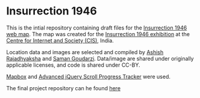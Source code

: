 # Insurrection 1946

This is the intial repository containing draft files for the [Insurrection 1946 web map](https://cis-india.github.io/insurrection1946/). The map was created for the [Insurrection 1946 exhibition](http://insurrection1946.in/) at the [Centre for Internet and Society (CIS)](https://cis-india.org/), India. 

Location data and images are selected and compiled by [Ashish Rajadhyaksha](https://cscsarchive.academia.edu/AshishRajadhyaksha) and [Saman Goudarzi](https://github.com/samangoudarzi). Data/image are shared under originally applicable licenses, and code is shared under CC-BY. 

[Mapbox](https://www.mapbox.com/) and [Advanced jQuery Scroll Progress Tracker](https://www.jqueryscript.net/other/Customizable-Page-Scroll-Progress-Indicator-Plugin-For-jQuery.html) were used.

The final project repository can he found [here](https://github.com/cis-india/insurrection1946)
